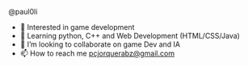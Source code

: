  @paul0li
- 👀 Interested in game development
- 🌱 Learning python, C++ and Web Development (HTML/CSS/Java)
- 💞️ I’m looking to collaborate on game Dev and IA
- 📫 How to reach me pcjorquerabz@gmail.com

<!---
paul0li/paul0li is a ✨ special ✨ repository because its `README.md` (this file) appears on your GitHub profile.
You can click the Preview link to take a look at your changes.
--->
